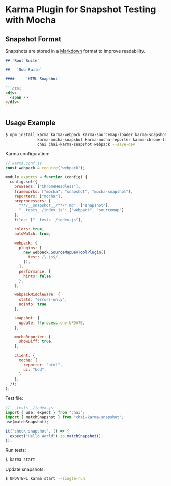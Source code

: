 # Karma Plugin for Snapshot Testing with Mocha

## Snapshot Format

Snapshots are stored in a [Markdown](https://en.wikipedia.org/wiki/Markdown) format to improve readability.

````md
## `Root Suite`

##   `Sub Suite`

####     `HTML Snapshot`

```html
<div>
  <span />
</div>
```
````

## Usage Example

```sh
$ npm install karma karma-webpack karma-sourcemap-loader karma-snapshot karma-mocha \
              karma-mocha-snapshot karma-mocha-reporter karma-chrome-launcher mocha \
              chai chai-karma-snapshot webpack --save-dev
```

Karma configuration: 

```js
// karma.conf.js
const webpack = require("webpack");

module.exports = function (config) {
  config.set({
    browsers: ["ChromeHeadless"],
    frameworks: ["mocha", "snapshot", "mocha-snapshot"],
    reporters: ["mocha"],
    preprocessors: {
      "**/__snapshot__/**/*.md": ["snapshot"],
      "__tests__/index.js": ["webpack", "sourcemap"]
    },
    files: ["__tests__/index.js"],

    colors: true,
    autoWatch: true,

    webpack: {
      plugins: [
        new webpack.SourceMapDevToolPlugin({
          test: /\.js$/,
        }),
      ],
      performance: {
        hints: false
      },
    },

    webpackMiddleware: {
      stats: "errors-only",
      noInfo: true
    },

    snapshot: {
      update: !!process.env.UPDATE,
    },

    mochaReporter: {
      showDiff: true,
    },

    client: {
      mocha: {
        reporter: "html",
        ui: "bdd",
      }
    },
  });
};
```

Test file:

```js
// __tests__/index.js
import { use, expect } from "chai";
import { matchSnapshot } from "chai-karma-snapshot";
use(matchSnapshot);

it("check snapshot", () => {
  expect("Hello World").to.matchSnapshot();
});
```

Run tests:

```sh
$ karma start
```

Update snapshots:

```sh
$ UPDATE=1 karma start --single-run
```
